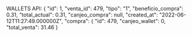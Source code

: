 WALLETS API:
{
     "id": 1,
     "venta_id": 479,
     "tipo": "1",
     "beneficio_compra": 0.31,
     "total_actual": 0.31,
     "canjeo_compra": null,
     "created_at": "2022-06-12T11:27:49.000000Z",
     "compra": {
          "id": 479,
          "canjeo_wallet": 0,
          "total_venta": 31.46
}
